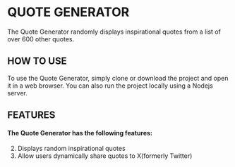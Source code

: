 # QUOTE GENERATOR
The Quote Generator randomly displays inspirational quotes from a list of over 600 other quotes.

## HOW TO USE
To use the Quote Generator, simply clone or download the project and open it in a web browser. You can also run the project locally using  a Nodejs server.

## FEATURES
#### The Quote Generator has the following features:
2. Displays random inspirational quotes
3. Allow users dynamically share quotes to X(formerly Twitter)
